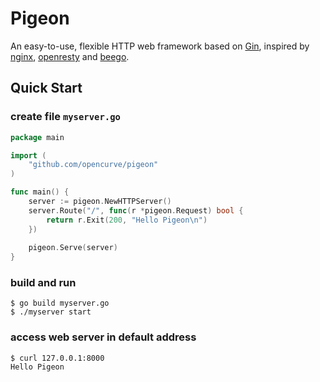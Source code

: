 Pigeon
===

An easy-to-use, flexible HTTP web framework based on [Gin][gin], 
inspired by [nginx][nginx], [openresty][openresty] and [beego][beego].

Quick Start
---

### create file `myserver.go`

```go
package main

import (
	"github.com/opencurve/pigeon"
)

func main() {
	server := pigeon.NewHTTPServer()
	server.Route("/", func(r *pigeon.Request) bool {
		return r.Exit(200, "Hello Pigeon\n")
	})
	
	pigeon.Serve(server)
}
```

### build and run
```shell
$ go build myserver.go
$ ./myserver start
```

### access web server in default address
```shell
$ curl 127.0.0.1:8000
Hello Pigeon
```

[gin]: https://github.com/gin-gonic/gin
[nginx]: https://github.com/nginx/nginx
[openresty]: https://github.com/openresty
[beego]: https://github.com/beego/beego